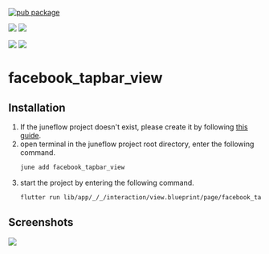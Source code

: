 [![pub package](https://img.shields.io/pub/v/facebook_tapbar_view.svg)](https://pub.dartlang.org/packages/facebook_tapbar_view)

[![](https://img.shields.io/badge/Module-Hub-007bff?style=for-the-badge&logo=flutter)](https://module.juneflow.org/)
[![](https://img.shields.io/badge/View-Hub-007bff?style=for-the-badge&logo=flutter)](https://view.juneflow.org/)

[![](https://img.shields.io/badge/DISCORD-JOIN%20SERVER-5663F7?style=for-the-badge&logo=discord&logoColor=white)](https://discord.gg/zXXHvAXCug)
[![](https://img.shields.io/badge/KakaoTalk-Join%20Room-FEE500?style=for-the-badge&logo=kakao)](https://open.kakao.com/o/gEwrffbg)
# facebook_tapbar_view

##  Installation
1. If the juneflow project doesn't exist, please create it by following [this guide](https://doc.juneflow.org/).
2. open terminal in the juneflow project root directory, enter the following command.
    ```bash
    june add facebook_tapbar_view
    ```
3. start the project by entering the following command.
    ```bash
    flutter run lib/app/_/_/interaction/view.blueprint/page/facebook_tapbar_view/_/view.dart -d chrome
    ```

## Screenshots
![](https://github.com/juneview-songdo/facebook_tapbar_view/assets/21379657/a410d167-d9ed-454f-8304-5c965748aa6f)

